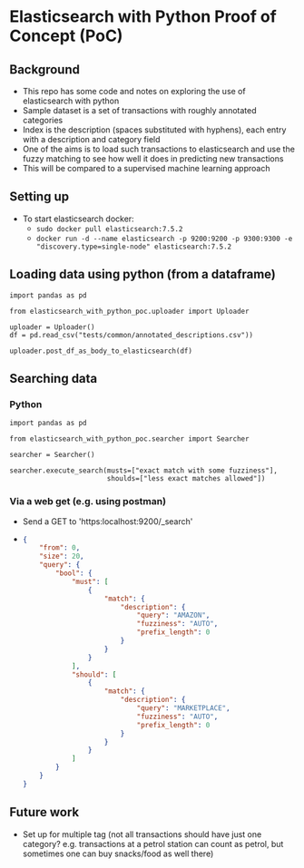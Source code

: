 # Elasticsearch with Python Proof of Concept (PoC)
## Background
- This repo has some code and notes on exploring the use of elasticsearch with python
- Sample dataset is a set of transactions with roughly annotated categories
- Index is the description (spaces substituted with hyphens), each entry with a description and category field
- One of the aims is to load such transactions to elasticsearch and use the fuzzy matching to see how well it does 
in predicting new transactions
- This will be compared to a supervised machine learning approach

## Setting up
- To start elasticsearch docker:
  - `sudo docker pull elasticsearch:7.5.2`
  - `docker run -d --name elasticsearch -p 9200:9200 -p 9300:9300 -e "discovery.type=single-node" elasticsearch:7.5.2`

## Loading data using python (from a dataframe)
```
import pandas as pd

from elasticsearch_with_python_poc.uploader import Uploader

uploader = Uploader()
df = pd.read_csv("tests/common/annotated_descriptions.csv"))

uploader.post_df_as_body_to_elasticsearch(df)
```

## Searching data
### Python
```
import pandas as pd

from elasticsearch_with_python_poc.searcher import Searcher

searcher = Searcher()

searcher.execute_search(musts=["exact match with some fuzziness"], 
                        shoulds=["less exact matches allowed"])
```
### Via a web get (e.g. using postman)
- Send a GET to 'https:localhost:9200/_search'
- ``` json
  {
      "from": 0,
      "size": 20,
      "query": {
          "bool": {
              "must": [
                  {
                      "match": {
                          "description": {
                              "query": "AMAZON",
                              "fuzziness": "AUTO",
                              "prefix_length": 0
                          }
                      }
                  }
              ],
              "should": [
                  {
                      "match": {
                          "description": {
                              "query": "MARKETPLACE",
                              "fuzziness": "AUTO",
                              "prefix_length": 0
                          }
                      }
                  }
              ]
          }
      }
  }
  ```

## Future work
- Set up for multiple tag (not all transactions should have just one category? 
e.g. transactions at a petrol station can count as petrol, but sometimes one can buy snacks/food as well there)